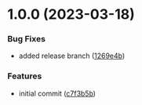 # 1.0.0 (2023-03-18)


### Bug Fixes

* added release branch ([1269e4b](https://github.com/nejcm/react-hooks/commit/1269e4b75a7fc76a0d5468065398be735ef11131))


### Features

* initial commit ([c7f3b5b](https://github.com/nejcm/react-hooks/commit/c7f3b5b9b3be8b53a8a0123e6e0fede2d0e99c1a))
